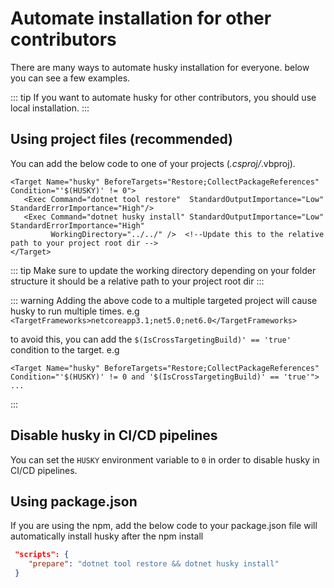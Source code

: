 # Automate installation for other contributors

There are many ways to automate husky installation for everyone. below you can see a few examples.

::: tip
If you want to automate husky for other contributors, you should use local installation.
:::

## Using project files (recommended)

You can add the below code to one of your projects (*.csproj/*.vbproj).

``` xml:no-line-numbers:no-v-pre
<Target Name="husky" BeforeTargets="Restore;CollectPackageReferences" Condition="'$(HUSKY)' != 0">
   <Exec Command="dotnet tool restore"  StandardOutputImportance="Low" StandardErrorImportance="High"/>
   <Exec Command="dotnet husky install" StandardOutputImportance="Low" StandardErrorImportance="High"
         WorkingDirectory="../../" />  <!--Update this to the relative path to your project root dir -->
</Target>
```

::: tip
Make sure to update the working directory depending on your folder structure it should be a relative path to your project root dir
:::

::: warning
Adding the above code to a multiple targeted project will cause husky to run multiple times.
e.g
`<TargetFrameworks>netcoreapp3.1;net5.0;net6.0</TargetFrameworks>`

to avoid this, you can add the `$(IsCrossTargetingBuild)' == 'true'` condition to the target.
e.g

``` xml:no-line-numbers:no-v-pre
<Target Name="husky" BeforeTargets="Restore;CollectPackageReferences" Condition="'$(HUSKY)' != 0 and '$(IsCrossTargetingBuild)' == 'true'">
...
```

:::

## Disable husky in CI/CD pipelines

You can set the `HUSKY` environment variable to `0` in order to disable husky in CI/CD pipelines.

## Using package.json

If you are using the npm, add the below code to your package.json file will automatically install husky after the npm install

``` json
 "scripts": {
    "prepare": "dotnet tool restore && dotnet husky install"
 }
 ```
